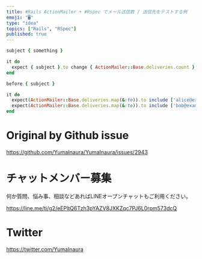 ```yaml
---
title: #Rails ActionMailer + #Rspec でメール送信数 / 送信先をテストする例
emoji: "🖥"
type: "idea"
topics: ["Rails", "RSpec"]
published: true
---
```


```rb
subject { something }

it do
  expect { subject }.to change { ActionMailer::Base.deliveries.count }.by(3)
end

```

```rb
before { subject }

it do
  expect(ActionMailer::Base.deliveries.map(&:to)).to include ['alice@example.com']
  expect(ActionMailer::Base.deliveries.map(&:to)).to include ['bob@example.com', 'carol@example.com']
end

```

# Original by Github issue

https://github.com/YumaInaura/YumaInaura/issues/2943








<!-- Update From Qiita API -->

# チャットメンバー募集


何か質問、悩み事、相談などあればLINEオープンチャットもご利用ください。

https://line.me/ti/g2/eEPltQ6Tzh3pYAZV8JXKZqc7PJ6L0rpm573dcQ





# Twitter


https://twitter.com/YumaInaura


<!-- Update From Qiita API -->


